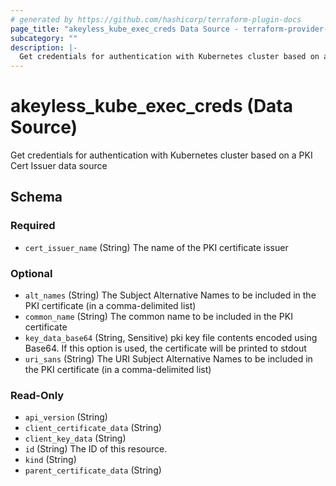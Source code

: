 ```yaml
---
# generated by https://github.com/hashicorp/terraform-plugin-docs
page_title: "akeyless_kube_exec_creds Data Source - terraform-provider-akeyless"
subcategory: ""
description: |-
  Get credentials for authentication with Kubernetes cluster based on a PKI Cert Issuer data source
---
```


# akeyless_kube_exec_creds (Data Source)

Get credentials for authentication with Kubernetes cluster based on a PKI Cert Issuer data source



<!-- schema generated by tfplugindocs -->
## Schema

### Required

- `cert_issuer_name` (String) The name of the PKI certificate issuer

### Optional

- `alt_names` (String) The Subject Alternative Names to be included in the PKI certificate (in a comma-delimited list)
- `common_name` (String) The common name to be included in the PKI certificate
- `key_data_base64` (String, Sensitive) pki key file contents encoded using Base64. If this option is used, the certificate will be printed to stdout
- `uri_sans` (String) The URI Subject Alternative Names to be included in the PKI certificate (in a comma-delimited list)

### Read-Only

- `api_version` (String)
- `client_certificate_data` (String)
- `client_key_data` (String)
- `id` (String) The ID of this resource.
- `kind` (String)
- `parent_certificate_data` (String)


